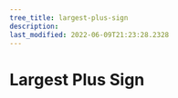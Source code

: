 ```yaml
---
tree_title: largest-plus-sign
description: 
last_modified: 2022-06-09T21:23:28.2328
---
```


# Largest Plus Sign
